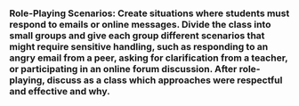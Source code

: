 ### Role-Playing Scenarios: Create situations where students must respond to emails or online messages. Divide the class into small groups and give each group different scenarios that might require sensitive handling, such as responding to an angry email from a peer, asking for clarification from a teacher, or participating in an online forum discussion. After role-playing, discuss as a class which approaches were respectful and effective and why.
